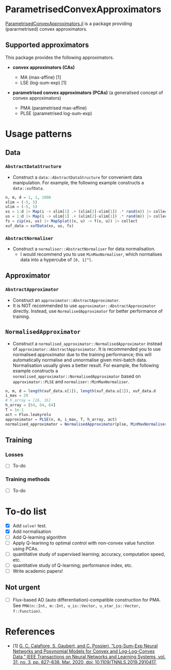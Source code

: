 # ParametrisedConvexApproximators

[ParametrisedConvexApproximators.jl](https://github.com/JinraeKim/ParametrisedConvexApproximators.jl) is a package providing (pararmetrised) convex approximators.

## Supported approximators
This package provides the following approximators. 
- **convex approximators (CAs)**
    - MA (max-affine) [1]
    - LSE (log-sum-exp) [1]

- **parametrised convex approximators (PCAs)** (a generalised concept of convex approximators)
    - PMA (parametrised max-affine)
    - PLSE (parametrised log-sum-exp)

# Usage patterns
## Data
### `AbstractDataStructure`
- Construct a `data::AbstractDataStructure` for convenient data manipulation. For example, the following example constructs a `data::xufData`.
```julia
n, m, d = 1, 1, 1000
xlim = (-5, 5)
ulim = (-5, 5)
xs = 1:d |> Map(i -> xlim[1] .+ (xlim[2]-xlim[1]) .* rand(n)) |> collect
us = 1:d |> Map(i -> ulim[1] .+ (ulim[2]-ulim[1]) .* rand(m)) |> collect
fs = zip(xs, us) |> MapSplat((x, u) -> f(x, u)) |> collect
xuf_data = xufData(xs, us, fs)
```
### `AbstractNormaliser`
- Construct a `normaliser::AbstractNormaliser` for data normalisation.
    - I would recommend you to use `MinMaxNormaliser`, which normalises data into a hypercube of `[0, 1]^l`.


## Approximator
### `AbstractApproximator`
- Construct an `approximator::AbstractApproximator`.
- It is NOT recommended to use `approximator::AbstractApproximator` directly. Instead, use `NormalisedApproximator` for better performance of training.

## `NormalisedApproximator`
- Construct a `normalised_approximator::NormalisedApproximator` instead of `approximator::AbstractApproximator`.
It is recommended you to use normalised approximator due to the training performance; this will automatically normalise and unnormalise given mini-batch data. Normalisation usually gives a better result.
For example, the following example constructs a `normalised_approximator::NormalisedApproximator` based on `approximator::PLSE` and `normaliser::MinMaxNormaliser`.
```julia
n, m, d = length(xuf_data.x[1]), length(xuf_data.u[1]), xuf_data.d
i_max = 20
# h_array = [16, 16]
h_array = [64, 64, 64]
T = 1e-1
act = Flux.leakyrelu
approximator = PLSE(n, m, i_max, T, h_array, act)
normalised_approximator = NormalisedApproximator(plse, MinMaxNormaliser(xuf_data)),  # Note: MinMaxNormaliser is better than StandardNormalDistributionNormaliser
```

## Training
### Losses
- [ ] To-do

### Training methods
- [ ] To-do



# To-do list
- [x] Add `solve!` test.
- [x] Add normalisation
- [ ] Add Q-learning algorithm
- [ ] Apply Q-learinng to optimal control with non-convex value function using PCAs.
- [ ] quantitative study of supervised learning; accuracy, computation speed, etc.
- [ ] quantitative study of Q-learning; performance index, etc.
- [ ] Write academic papers!

## Not urgent
- [ ] Flux-based AD (auto differentiation)-compatible construction for PMA. See 
`PMA(n::Int, m::Int, u_is::Vector, u_star_is::Vector, f::Function)`.


# References
- [1] [G. C. Calafiore, S. Gaubert, and C. Possieri, “Log-Sum-Exp Neural Networks and Posynomial Models for Convex and Log-Log-Convex Data,” IEEE Transactions on Neural Networks and Learning Systems, vol. 31, no. 3, pp. 827–838, Mar. 2020, doi: 10.1109/TNNLS.2019.2910417.](https://ieeexplore.ieee.org/abstract/document/8715799?casa_token=ptHxee1NJ30AAAAA:etAIY0UkR0yg6YK7mgtEzCzHavM0d6Cos1VNzpn0cw5hbiEnFnAxNDm1rflWjDAOa-iO6xU5Lg)
